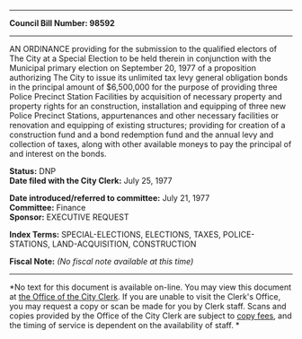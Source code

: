 * * * * *  
  
**Council Bill Number: [](#h0)[](#h2)98592**  
  
* * * * *  
  
AN ORDINANCE providing for the submission to the qualified electors of The City at a Special Election to be held therein in conjunction with the Municipal primary election on September 20, 1977 of a proposition authorizing The City to issue its unlimited tax levy general obligation bonds in the principal amount of $6,500,000 for the purpose of providing three Police Precinct Station Facilities by acquisition of necessary property and property rights for an construction, installation and equipping of three new Police Precinct Stations, appurtenances and other necessary facilities or renovation and equipping of existing structures; providing for creation of a construction fund and a bond redemption fund and the annual levy and collection of taxes, along with other available moneys to pay the principal of and interest on the bonds.  
  
**Status:** DNP   
**Date filed with the City Clerk:** July 25, 1977   
  
**Date introduced/referred to committee:** July 21, 1977   
**Committee:** Finance   
**Sponsor:** EXECUTIVE REQUEST   
  
**Index Terms:** SPECIAL-ELECTIONS, ELECTIONS, TAXES, POLICE-STATIONS, LAND-ACQUISITION, CONSTRUCTION  
  
**Fiscal Note:** *(No fiscal note available at this time)*  
  
* * * * *  
  
*No text for this document is available on-line. You may view this document at [the Office of the City Clerk](http://www.seattle.gov/leg/clerk/contactUs.htm). If you are unable to visit the Clerk's Office, you may request a copy or scan be made for you by Clerk staff. Scans and copies provided by the Office of the City Clerk are subject to [copy fees](http://clerk.seattle.gov/~public/clerkfees.htm), and the timing of service is dependent on the availability of staff. *  
  
  
